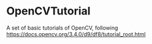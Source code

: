 # OpenCVTutorial
A set of basic tutorials of OpenCV, following https://docs.opencv.org/3.4.0/d9/df8/tutorial_root.html
